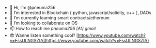 - 👋 Hi, I’m @pneuma256
- 👀 I’m interested in Blockchain { python, javascript/solidity, c++ }, DAOs
- 🌱 I’m currently learning smart contracts/ethereum
- 💞️ I’m looking to collaborate on OS
- 📫 How to reach me *pneuma256 [At] gmail*
- :sunglasses: Wanne listen something cool? [https://www.youtube.com/watch?v=FssULNGSZIA](https://www.youtube.com/watch?v=FssULNGSZIA)
